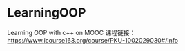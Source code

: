 # LearningOOP
Learning OOP with c++ on MOOC
课程链接：https://www.icourse163.org/course/PKU-1002029030#/info
